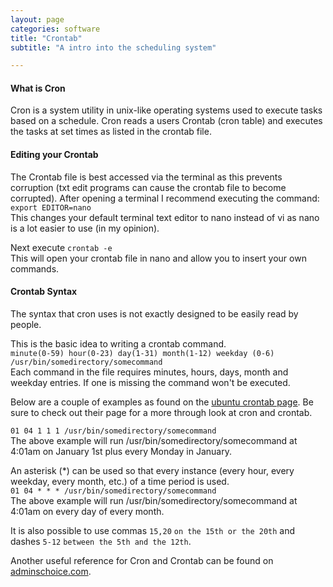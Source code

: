 ```yaml
---
layout: page
categories: software
title: "Crontab"
subtitle: "A intro into the scheduling system"

---
```


#### What is Cron
Cron is a system utility in unix-like operating systems used to execute tasks based on a schedule.
Cron reads a users Crontab (cron table) and executes the tasks at set times as listed in the crontab file.

#### Editing your Crontab

The Crontab file is best accessed via the terminal as this prevents corruption (txt edit programs can cause the crontab file to become corrupted).
After opening a terminal I recommend executing the command: `export EDITOR=nano`  
This changes your default terminal text editor to nano instead of vi as nano is a lot easier to use (in my opinion).

Next execute `crontab -e`  
This will open your crontab file in nano and allow you to insert your own commands.

#### Crontab Syntax

The syntax that cron uses is not exactly designed to be easily read by people.

This is the basic idea to writing a crontab command.  
`minute(0-59) hour(0-23) day(1-31) month(1-12) weekday (0-6) /usr/bin/somedirectory/somecommand`  
Each command in the file requires minutes, hours, days, month and weekday entries. If one is missing the command won't be executed.

Below are a couple of examples as found on the [ubuntu crontab page](https://help.ubuntu.com/community/CronHowto). Be sure to check out their page for a more through look at cron and crontab.

`01 04 1 1 1 /usr/bin/somedirectory/somecommand`  
The above example will run /usr/bin/somedirectory/somecommand at 4:01am on January 1st plus every Monday in January.

An asterisk (\*) can be used so that every instance (every hour, every weekday, every month, etc.) of a time period is used.  
`01 04 * * * /usr/bin/somedirectory/somecommand`  
The above example will run /usr/bin/somedirectory/somecommand at 4:01am on every day of every month.

It is also possible to use commas `15,20`  `on the 15th or the 20th` and dashes `5-12`  `between the 5th and the 12th`.


Another useful reference for Cron and Crontab can be found on [adminschoice.com](http://www.adminschoice.com/crontab-quick-reference).
